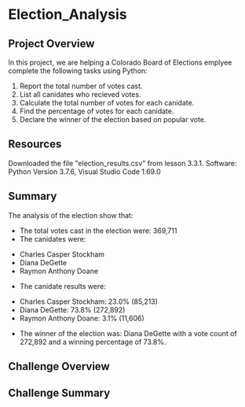 # Election_Analysis

## Project Overview
In this project, we are helping a Colorado Board of Elections emplyee complete
the following tasks using Python:

1. Report the total number of votes cast.
2. List all canidates who recieved votes.
2. Calculate the total number of votes for each canidate.
3. Find the percentage of votes for each canidate.
4. Declare the winner of the election based on popular vote. 

## Resources
Downloaded the file "election_results.csv" from lesson 3.3.1.
Software: Python Version 3.7.6, Visual Studio Code 1.69.0

## Summary
The analysis of the election show that:
- The total votes cast in the election were: 369,711
- The canidates were:
 * Charles Casper Stockham
 * Diana DeGette
 * Raymon Anthony Doane
- The canidate results were:
 * Charles Casper Stockham: 23.0% (85,213)
 * Diana DeGette: 73.8% (272,892)
 * Raymon Anthony Doane: 3.1% (11,606)
- The winner of the election was: Diana DeGette with a vote count of 272,892 and
 a winning percentage of 73.8%.

## Challenge Overview

## Challenge Summary
